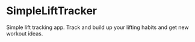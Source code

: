 # SimpleLiftTracker
Simple lift tracking app. Track and build up your lifting habits and get new workout ideas. 
